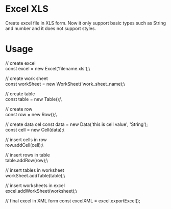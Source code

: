 # Excel XLS

Create excel file in XLS form.
Now it only support basic types such as String and number and it does not support styles.

# Usage
// create excel\
const excel = new Excel('filename.xls');\

// create work sheet\
const workSheet = new WorkSheet('work_sheet_name);\

// create table \
const table = new Table();\

// create row\
const row = new Row();\

// create data cel
const data = new Data('this is cell value', 'String');\
const cell = new Cell(data);\

// insert cells in row\
row.addCell(cell);\

// insert rows in table\
table.addRow(row);\

// insert tables in worksheet\
workSheet.addTable(table);\

// insert worksheets in excel\
excel.addWorkSheet(worksheet);\

// final excel in XML form
const excelXML = excel.exportExcel();
